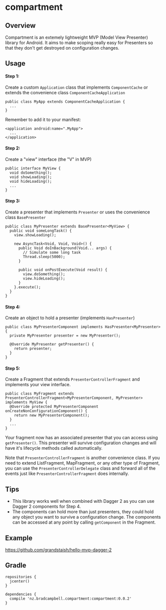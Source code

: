 # compartment

## Overview

Compartment is an extemely lightweight MVP (Model View Presenter) library for Android. It aims to make scoping really easy for Presenters so that they don't get destroyed on configuration changes. 

## Usage

#### Step 1: 
Create a custom `Application` class that implements `ComponentCache` or extends the convenience class `ComponentCacheApplication`

```
public class MyApp extends ComponentCacheApplication {
  ...
}
```

Remember to add it to your manifest:

```
<application android:name=".MyApp">
  ...
</application>
```

#### Step 2: 
Create a "view" interface (the "V" in MVP)

```
public interface MyView {
  void doSomething();
  void showLoading();
  void hideLoading();
  ...
}
```

#### Step 3: 
Create a presenter that implements `Presenter` or uses the convenience class `BasePresenter`
```
public class MyPresenter extends BasePresenter<MyView> {
  public void someLongTask() {
    view.showLoading();
    
    new AsyncTask<Void, Void, Void>() {
      public Void doInBackground(Void... args) {
        // Simulate some long task
        Thread.sleep(5000);
      }
      
      public void onPostExecute(Void result) {
        view.doSomething();
        view.hideLoading();
      }
    }.execute();
  }
}
```

#### Step 4: 
Create an object to hold a presenter (implements `HasPresenter`)

```
public class MyPresenterComponent implements HasPresenter<MyPresenter> {
  private MyPresenter presenter = new MyPresenter();
  
  @Override MyPresenter getPresenter() {
    return presenter;
  }
}
```

#### Step 5: 
Create a Fragment that extends `PresenterControllerFragment` and implements your view interface. 

```
public class MyFragment extends PresenterControllerFragment<MyPresenterComponent, MyPresenter> implements MyView {
  @Override protected MyPresenterComponent onCreateNonConfigurationComponent() {
    return new MyPresenterComponent();
  }
  ...
}
```

Your fragment now has an associated presenter that you can access using `getPresenter()`. This presenter will survive configuration changes and will have it's lifecycle methods called automatically.

Note that `PresenterControllerFragment` is another convenience class. If you need to extend ListFragment, MapFragment, or any other type of Fragment, you can use the `PresenterControllerDelegate` class and forward all of the events just like `PresenterControllerFragment` does internally. 

## Tips

- This library works well when combined with Dagger 2 as you can use Dagger 2 components for Step 4.
- The components can hold more than just presenters, they could hold any object you want to survive a configuration change. The components can be accessed at any point by calling `getComponent` in the Fragment. 

## Example

https://github.com/grandstaish/hello-mvp-dagger-2

## Gradle 

```
repositories {
  jcenter()
}

dependencies {
  compile 'nz.bradcampbell.compartment:compartment:0.0.2'
}
```
